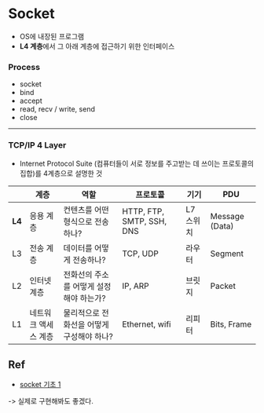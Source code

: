 # Socket
- OS에 내장된 프로그램
- **L4 계층**에서 그 아래 계층에 접근하기 위한 인터페이스

### Process

- socket
- bind
- accept
- read, recv / write, send
- close

---

### TCP/IP 4 Layer 

- Internet Protocol Suite (컴퓨터들이 서로 정보를 주고받는 데 쓰이는 프로토콜의 집합)를 4계층으로 설명한 것

|  | 계층  | 역할 | 프로토콜 | 기기 | PDU |
| ---- | ---- | ---- | ---- | ---- | ---- |
| **L4** | 응용 계층 | 컨텐츠를 어떤 형식으로 전송하나? | HTTP, FTP, SMTP, SSH, DNS | L7 스위치 | Message (Data) |
| L3 | 전송 계층 | 데이터를 어떻게 전송하나? | TCP, UDP | 라우터 | Segment |
| L2 | 인터넷 계층 | 전화선의 주소를 어떻게 설정해야 하는가? | IP, ARP | 브릿지 | Packet |
| L1 | 네트워크 액세스 계층 | 물리적으로 전화선을 어떻게 구성해야 하나? | Ethernet, wifi | 리피터 | Bits, Frame |


## Ref

- [socket 기초 1](https://devocean.sk.com/blog/techBoardDetail.do?ID=165560&boardType=techBlog&searchData=&page=&subIndex=%EC%B5%9C%EC%8B%A0+%EA%B8%B0%EC%88%A0+%EB%B8%94%EB%A1%9C%EA%B7%B8)

-> 실제로 구현해봐도 좋겠다.